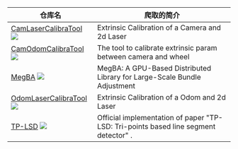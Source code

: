 | 仓库名 | 爬取的简介 |
|-------|-----------|
| [CamLaserCalibraTool](https://github.com/MegviiRobot/CamLaserCalibraTool) <a href='https://github.com/MegviiRobot/CamLaserCalibraTool'><img src='https://img.shields.io/github/stars/MegviiRobot/CamLaserCalibraTool?style=social' /></a> | Extrinsic Calibration of a Camera and 2d Laser |
| [CamOdomCalibraTool](https://github.com/MegviiRobot/CamOdomCalibraTool) <a href='https://github.com/MegviiRobot/CamOdomCalibraTool'><img src='https://img.shields.io/github/stars/MegviiRobot/CamOdomCalibraTool?style=social' /></a> | The tool to calibrate extrinsic param between camera and wheel |
| [MegBA](https://github.com/MegviiRobot/MegBA) <a href='https://github.com/MegviiRobot/MegBA'><img src='https://img.shields.io/github/stars/MegviiRobot/MegBA?style=social' /></a> | MegBA: A GPU-Based Distributed Library for Large-Scale Bundle Adjustment |
| [OdomLaserCalibraTool](https://github.com/MegviiRobot/OdomLaserCalibraTool) <a href='https://github.com/MegviiRobot/OdomLaserCalibraTool'><img src='https://img.shields.io/github/stars/MegviiRobot/OdomLaserCalibraTool?style=social' /></a> | Extrinsic Calibration of a Odom and 2d Laser |
| [TP-LSD](https://github.com/MegviiRobot/TP-LSD) <a href='https://github.com/MegviiRobot/TP-LSD'><img src='https://img.shields.io/github/stars/MegviiRobot/TP-LSD?style=social' /></a> | Official implementation of paper "TP-LSD: Tri-points based line segment detector" . |
